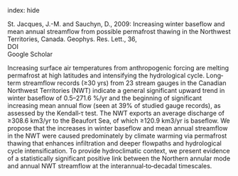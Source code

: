 index: hide

<div class="Citation">

  <div class="Citation-body">
    <div class="Citation-text">St. Jacques, J.-M. and Sauchyn, D., 2009: Increasing winter baseflow and mean annual streamflow from possible permafrost thawing in the Northwest Territories, Canada. <span class="Article-journal">Geophys. Res. Lett., </span><span class="Article-volume">36, </span></div>
    <div class="Citation-links">
      <div class="CitationLink" data-href="https://doi.org/10.1029/2008GL035822.">
        <div class="CitationLink-icon CitationLink-Doi"></div>
        <div class="CitationLink-text">DOI</div>
      </div>
      <div class="CitationLink" data-href="https://scholar.google.com/scholar?q=10.1029/2008GL035822.">
        <div class="CitationLink-icon CitationLink-Scholar"></div>
        <div class="CitationLink-text">Google Scholar</div>
      </div>
    </div>
  </div>
</div>

Increasing surface air temperatures from anthropogenic forcing are melting permafrost at high latitudes and intensifying the hydrological cycle. Long‐term streamflow records (≥30 yrs) from 23 stream gauges in the Canadian Northwest Territories (NWT) indicate a general significant upward trend in winter baseflow of 0.5–271.6 %/yr and the beginning of significant increasing mean annual flow (seen at 39% of studied gauge records), as assessed by the Kendall‐τ test. The NWT exports an average discharge of ≥308.6 km3/yr to the Beaufort Sea, of which ≥120.9 km3/yr is baseflow. We propose that the increases in winter baseflow and mean annual streamflow in the NWT were caused predominately by climate warming via permafrost thawing that enhances infiltration and deeper flowpaths and hydrological cycle intensification. To provide hydroclimatic context, we present evidence of a statistically significant positive link between the Northern annular mode and annual NWT streamflow at the interannual‐to‐decadal timescales.

<div class="Citation-copy">

</div>